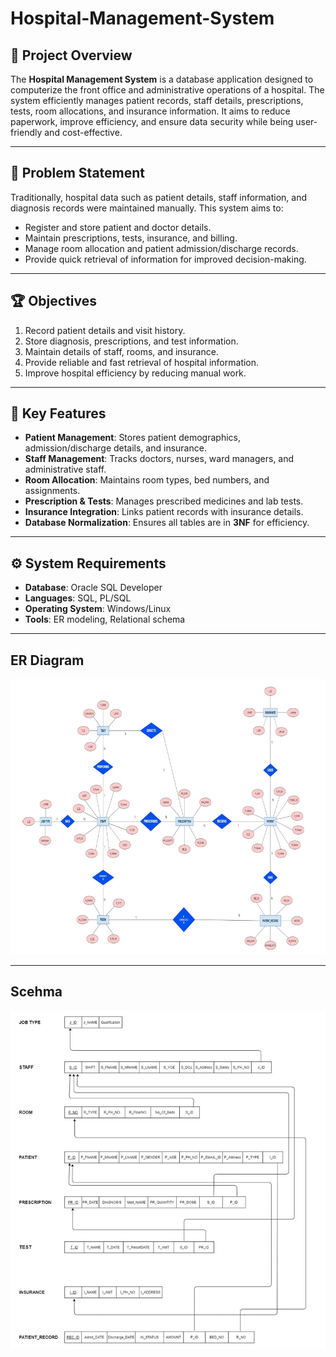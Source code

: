 # Hospital-Management-System

## 📌 Project Overview
The **Hospital Management System** is a database application designed to computerize the front office and administrative operations of a hospital. The system efficiently manages patient records, staff details, prescriptions, tests, room allocations, and insurance information. It aims to reduce paperwork, improve efficiency, and ensure data security while being user-friendly and cost-effective.

---

## 🎯 Problem Statement
Traditionally, hospital data such as patient details, staff information, and diagnosis records were maintained manually. This system aims to:
- Register and store patient and doctor details.
- Maintain prescriptions, tests, insurance, and billing.
- Manage room allocation and patient admission/discharge records.
- Provide quick retrieval of information for improved decision-making.  

---

## 🏆 Objectives
1. Record patient details and visit history.  
2. Store diagnosis, prescriptions, and test information.  
3. Maintain details of staff, rooms, and insurance.  
4. Provide reliable and fast retrieval of hospital information.  
5. Improve hospital efficiency by reducing manual work.  

---

## 🔑 Key Features
- **Patient Management**: Stores patient demographics, admission/discharge details, and insurance.  
- **Staff Management**: Tracks doctors, nurses, ward managers, and administrative staff.  
- **Room Allocation**: Maintains room types, bed numbers, and assignments.  
- **Prescription & Tests**: Manages prescribed medicines and lab tests.  
- **Insurance Integration**: Links patient records with insurance details.  
- **Database Normalization**: Ensures all tables are in **3NF** for efficiency.  

---

## ⚙️ System Requirements
- **Database**: Oracle SQL Developer  
- **Languages**: SQL, PL/SQL  
- **Operating System**: Windows/Linux  
- **Tools**: ER modeling, Relational schema  

---

## ER Diagram

![Alt text](ERDiagram.png)

---

## Scehma

![Alt text](Schema.png)
